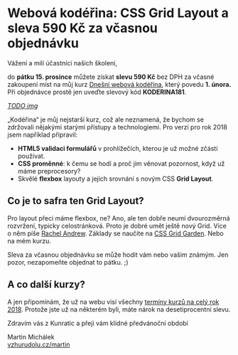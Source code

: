# Webová kodéřina: CSS Grid Layout a sleva 590 Kč za včasnou objednávku 

Vážení a milí účastníci našich školení,

do **pátku 15. prosince**  můžete získat **slevu 590 Kč** bez DPH za včasné zakoupení míst na můj kurz [Dnešní webová kodéřina](https://www.vzhurudolu.cz/kurzy/webova-koderina), který povedu **1. února.**  Při objednávce prostě jen uveďte slevový kód **KODERINA181**.

[*TODO img*](https://www.vzhurudolu.cz/kurzy/webova-koderina)

„Kodéřina“ je můj nejstarší kurz, což ale neznamená, že bychom se zdržovali nějakými starými přístupy a technologiemi. Pro verzi pro rok 2018 jsem například připravil:

- **HTML5 validaci formulářů** v prohlížečích, kterou je už možné zčásti používat.
- **CSS proměnné**: k čemu se hodí a proč jim věnovat pozornost, když už máme preprocesory?
- Skvělé **flexbox** layouty a jejich srovnání s novým CSS **Grid Layout**. 


## Co je to safra ten Grid Layout? 

Pro layout přeci máme flexbox, ne? Ano, ale ten dobře neumí dvourozměrná rozvržení, typicky celostránková. Proto je dobré umět ještě nový Grid. Více o něm píše [Rachel Andrew](https://gridbyexample.com/what/). Základy se naučíte na [CSS Grid Garden](http://cssgridgarden.com/). Nebo na mém kurzu.

Sleva za včasnou objednávku se může hodit vám nebo vašim známým. Jen pozor, nezapomeňte objednat to pátku. ;)

## A co další kurzy? 

A jen připomínám, že už na webu visí všechny [termíny kurzů na celý rok 2018](https://www.vzhurudolu.cz/kurzy). Protože jste už na některém byli, máte nárok na desetiprocentní slevu. 

Zdravím vás z Kunratic a přeji vám klidné předvánoční období

Martin Michálek   
[vzhurudolu.cz/martin](http://www.vzhurudolu.cz/martin)
